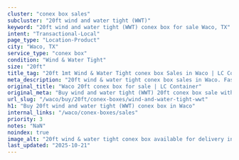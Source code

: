```yaml
---
cluster: "conex box sales"
subcluster: "20ft wind and water tight (WWT)"
keyword: "20ft wind and water tight (WWT) conex box for sale Waco, TX"
intent: "Transactional-Local"
page_type: "Location-Product"
city: "Waco, TX"
service_type: "conex box"
condition: "Wind & Water Tight"
size: "20ft"
title_tag: "20ft 1mt Wind & Water Tight conex box Sales in Waco | LC Container"
meta_description: "20ft wind & water tight conex box sales in Waco. Fast delivery, competitive pricing. Serving conex boxes area. Quote ID: 1CX. Call (214) 524-4168 for your free quote today."
original_title: "Waco 20ft conex box for sale | LC Container"
original_meta: "Buy wind and water tight (WWT) 20ft conex box sale with local delivery in Waco, TX. LC Container — local Since 2003. Request a fast quote today."
url_slug: "/waco/buy/20ft/conex-boxes/wind-and-water-tight-wwt"
h1: "Buy 20ft wind and water tight (WWT) conex box in Waco"
internal_links: "/waco/conex-boxes/sales"
priority: 3
notes: "NaN"
noindex: true
image_alt: "20ft wind & water tight conex box available for delivery in Waco"
last_updated: "2025-10-21"
---
```


<!-- TODO: Add unique city/inventory copy, images, and internal links here. -->
